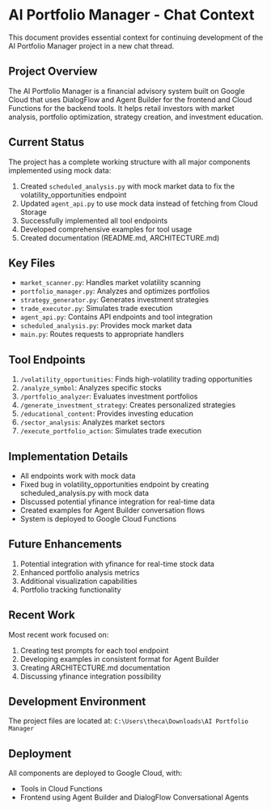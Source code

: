 # AI Portfolio Manager - Chat Context

This document provides essential context for continuing development of the AI Portfolio Manager project in a new chat thread.

## Project Overview

The AI Portfolio Manager is a financial advisory system built on Google Cloud that uses DialogFlow and Agent Builder for the frontend and Cloud Functions for the backend tools. It helps retail investors with market analysis, portfolio optimization, strategy creation, and investment education.

## Current Status

The project has a complete working structure with all major components implemented using mock data:

1. Created `scheduled_analysis.py` with mock market data to fix the volatility_opportunities endpoint
2. Updated `agent_api.py` to use mock data instead of fetching from Cloud Storage 
3. Successfully implemented all tool endpoints
4. Developed comprehensive examples for tool usage
5. Created documentation (README.md, ARCHITECTURE.md)

## Key Files

- `market_scanner.py`: Handles market volatility scanning
- `portfolio_manager.py`: Analyzes and optimizes portfolios
- `strategy_generator.py`: Generates investment strategies
- `trade_executor.py`: Simulates trade execution
- `agent_api.py`: Contains API endpoints and tool integration
- `scheduled_analysis.py`: Provides mock market data
- `main.py`: Routes requests to appropriate handlers

## Tool Endpoints

1. `/volatility_opportunities`: Finds high-volatility trading opportunities
2. `/analyze_symbol`: Analyzes specific stocks
3. `/portfolio_analyzer`: Evaluates investment portfolios
4. `/generate_investment_strategy`: Creates personalized strategies
5. `/educational_content`: Provides investing education
6. `/sector_analysis`: Analyzes market sectors
7. `/execute_portfolio_action`: Simulates trade execution

## Implementation Details

- All endpoints work with mock data
- Fixed bug in volatility_opportunities endpoint by creating scheduled_analysis.py with mock data
- Discussed potential yfinance integration for real-time data
- Created examples for Agent Builder conversation flows
- System is deployed to Google Cloud Functions

## Future Enhancements

1. Potential integration with yfinance for real-time stock data
2. Enhanced portfolio analysis metrics
3. Additional visualization capabilities
4. Portfolio tracking functionality

## Recent Work

Most recent work focused on:
1. Creating test prompts for each tool endpoint
2. Developing examples in consistent format for Agent Builder
3. Creating ARCHITECTURE.md documentation
4. Discussing yfinance integration possibility

## Development Environment

The project files are located at:
`C:\Users\theca\Downloads\AI Portfolio Manager`

## Deployment

All components are deployed to Google Cloud, with:
- Tools in Cloud Functions
- Frontend using Agent Builder and DialogFlow Conversational Agents
